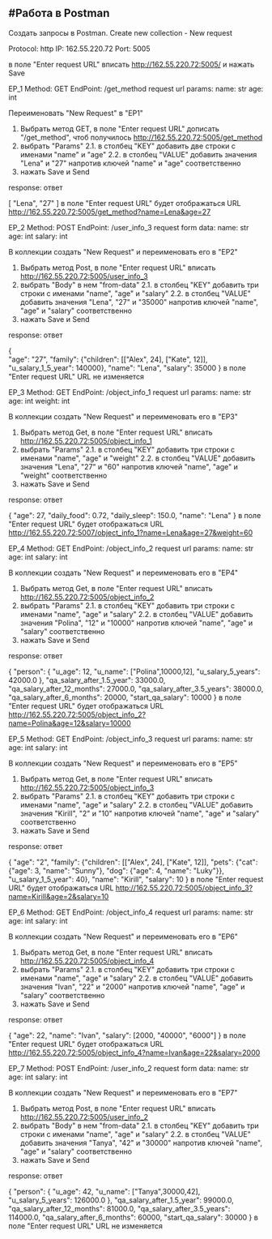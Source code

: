 #Работа в Postman
----------------------------------------------------------------------------------------------------------------------------------------------------------
Создать запросы в Postman.
Create new collection - New request

Protocol: http
IP: 162.55.220.72
Port: 5005

в поле "Enter request URL" вписать http://162.55.220.72:5005/ и нажать Save

EP_1
Method: GET
EndPoint: /get_method
request url params:
name: str
age: int

Переименовать "New Request" в "EP1"
1. Выбрать метод GET, в поле "Enter request URL" дописать "/get_method", чтоб получилось http://162.55.220.72:5005/get_method
2. выбрать "Params"
2.1. в столбец "KEY" добавить две строки с именами "name" и "age"
2.2. в столбец "VALUE" добавить значения "Lena" и "27" напротив ключей "name" и "age" соответственно
3. нажать Save и Send

response:
ответ

[
    "Lena",
    "27"
]
в поле "Enter request URL" будет отображаться URL http://162.55.220.72:5005/get_method?name=Lena&age=27

EP_2
Method: POST
EndPoint: /user_info_3
request form data:
name: str
age: int
salary: int

В коллекции создать "New Request" и переименовать его в "EP2"
1. Выбрать метод Post, в поле "Enter request URL" вписать http://162.55.220.72:5005/user_info_3
2. выбрать "Body" в нем "from-data"
2.1. в столбец "KEY" добавить три строки с именами "name", "age" и "salary"
2.2. в столбец "VALUE" добавить значения "Lena", "27" и "35000" напротив ключей "name", "age" и "salary" соответственно
3. нажать Save и Send

response:
ответ

{   
    "age": "27",
    "family": {"children": [["Alex", 24], ["Kate", 12]],
               "u_salary_1_5_year": 140000},
    "name": "Lena",
    "salary": 35000
}
в поле "Enter request URL" URL не изменяется

EP_3
Method: GET EndPoint: /object_info_1 request url params: name: str age: int weight: int

В коллекции создать "New Request" и переименовать его в "EP3"
1. Выбрать метод Get, в поле "Enter request URL" вписать http://162.55.220.72:5005/object_info_1
2. выбрать "Params"
2.1. в столбец "KEY" добавить три строки с именами "name", "age" и "weight"
2.2. в столбец "VALUE" добавить значения "Lena", "27" и "60" напротив ключей "name", "age" и "weight" соответственно
3. нажать Save и Send

response:
ответ

{
    "age": 27,
    "daily_food": 0.72,
    "daily_sleep": 150.0,
    "name": "Lena"
}
в поле "Enter request URL" будет отображаться URL http://162.55.220.72:5007/object_info_1?name=Lena&age=27&weight=60

EP_4
Method: GET
EndPoint: /object_info_2
request url params:
name: str
age: int
salary: int

В коллекции создать "New Request" и переименовать его в "EP4"
1. Выбрать метод Get, в поле "Enter request URL" вписать http://162.55.220.72:5005/object_info_2
2. выбрать "Params"
2.1. в столбец "KEY" добавить три строки с именами "name", "age" и "salary"
2.2. в столбец "VALUE" добавить значения "Polina", "12" и "10000" напротив ключей "name", "age" и "salary" соответственно
3. нажать Save и Send

response: ответ

{
    "person": {
        "u_age": 12,
        "u_name": ["Polina",10000,12],
        "u_salary_5_years": 42000.0
    },
    "qa_salary_after_1.5_year": 33000.0,
    "qa_salary_after_12_months": 27000.0,
    "qa_salary_after_3.5_years": 38000.0,
    "qa_salary_after_6_months": 20000,
    "start_qa_salary": 10000
}
в поле "Enter request URL" будет отображаться URL http://162.55.220.72:5005/object_info_2?name=Polina&age=12&salary=10000

EP_5
Method: GET
EndPoint: /object_info_3
request url params:
name: str
age: int
salary: int

В коллекции создать "New Request" и переименовать его в "EP5"
1. Выбрать метод Get, в поле "Enter request URL" вписать http://162.55.220.72:5005/object_info_3
2. выбрать "Params"
2.1. в столбец "KEY" добавить три строки с именами "name", "age" и "salary"
2.2. в столбец "VALUE" добавить значения "Kirill", "2" и "10" напротив ключей "name", "age" и "salary" соответственно
3. нажать Save и Send

response:
ответ

{
    "age": "2",
    "family": {"children": [["Alex", 24], ["Kate", 12]],
               "pets": {"cat": {"age": 3, "name": "Sunny"},
                        "dog": {"age": 4, "name": "Luky"}},
               "u_salary_1_5_year": 40},
    "name": "Kirill",
    "salary": 10
}
в поле "Enter request URL" будет отображаться URL http://162.55.220.72:5005/object_info_3?name=Kirill&age=2&salary=10

EP_6
Method: GET
EndPoint: /object_info_4
request url params:
name: str
age: int
salary: int

В коллекции создать "New Request" и переименовать его в "EP6"
1. Выбрать метод Get, в поле "Enter request URL" вписать http://162.55.220.72:5005/object_info_4
2. выбрать "Params"
2.1. в столбец "KEY" добавить три строки с именами "name", "age" и "salary"
2.2. в столбец "VALUE" добавить значения "Ivan", "22" и "2000" напротив ключей "name", "age" и "salary" соответственно
3. нажать Save и Send

response:
ответ

{
    "age": 22,
    "name": "Ivan",
    "salary": [2000, "40000", "6000"]
}
в поле "Enter request URL" будет отображаться URL http://162.55.220.72:5005/object_info_4?name=Ivan&age=22&salary=2000

EP_7
Method: POST
EndPoint: /user_info_2
request form data:
name: str
age: int
salary: int

В коллекции создать "New Request" и переименовать его в "EP7"
1. Выбрать метод Post, в поле "Enter request URL" вписать http://162.55.220.72:5005/user_info_2
2. выбрать "Body" в нем "from-data"
2.1. в столбец "KEY" добавить три строки с именами "name", "age" и "salary"
2.2. в столбец "VALUE" добавить значения "Tanya", "42" и "30000" напротив ключей "name", "age" и "salary" соответственно
3. нажать Save и Send

response:
ответ

{
    "person": {
        "u_age": 42,
        "u_name": ["Tanya",30000,42],
        "u_salary_5_years": 126000.0
    },
    "qa_salary_after_1.5_year": 99000.0,
    "qa_salary_after_12_months": 81000.0,
    "qa_salary_after_3.5_years": 114000.0,
    "qa_salary_after_6_months": 60000,
    "start_qa_salary": 30000
}
в поле "Enter request URL" URL не изменяется
